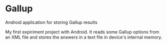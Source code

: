 # Gallup
Android application for storing Gallup results

My first expiriment project with Android. It reads some Gallup options from an XML file and stores the answers in a text file in device's internal memory.

